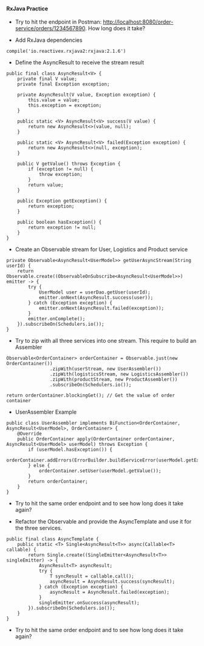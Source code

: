 #### RxJava Practice

- Try to hit the endpoint in Postman: [http://localhost:8080/order-service/orders/1234567890](http://localhost:8080/order-service/orders/1234567890). How long does it take?

- Add RxJava dependencies
```
compile('io.reactivex.rxjava2:rxjava:2.1.6')
```

- Define the AsyncResult to receive the stream result
```
public final class AsyncResult<V> {
    private final V value;
    private final Exception exception;

    private AsyncResult(V value, Exception exception) {
        this.value = value;
        this.exception = exception;
    }

    public static <V> AsyncResult<V> success(V value) {
        return new AsyncResult<>(value, null);
    }

    public static <V> AsyncResult<V> failed(Exception exception) {
        return new AsyncResult<>(null, exception);
    }

    public V getValue() throws Exception {
        if (exception != null) {
            throw exception;
        }
        return value;
    }

    public Exception getException() {
        return exception;
    }

    public boolean hasException() {
        return exception != null;
    }
}
```

- Create an Observable stream for User, Logistics and Product service
```
private Observable<AsyncResult<UserModel>> getUserAsyncStream(String userId) {
    return Observable.create((ObservableOnSubscribe<AsyncResult<UserModel>>) emitter -> {
        try {
            UserModel user = userDao.getUser(userId);
            emitter.onNext(AsyncResult.success(user));
        } catch (Exception exception) {
            emitter.onNext(AsyncResult.failed(exception));
        }
        emitter.onComplete();
    }).subscribeOn(Schedulers.io());
}
```

- Try to zip with all three services into one stream. This require to build an Assembler
```
Observable<OrderContainer> orderContainer = Observable.just(new OrderContainer())
                .zipWith(userStream, new UserAssembler())
                .zipWith(logisticsStream, new LogisticsAssembler())
                .zipWith(productStream, new ProductAssembler())
                .subscribeOn(Schedulers.io());

return orderContainer.blockingGet(); // Get the value of order container
```

- UserAssembler Example
```
public class UserAssembler implements BiFunction<OrderContainer, AsyncResult<UserModel>, OrderContainer> {
    @Override
    public OrderContainer apply(OrderContainer orderContainer, AsyncResult<UserModel> userModel) throws Exception {
        if (userModel.hasException()) {
            orderContainer.addErrors(ErrorBuilder.buildServiceError(userModel.getException().getMessage()));
        } else {
            orderContainer.setUser(userModel.getValue());
        }
        return orderContainer;
    }
}
```

- Try to hit the same order endpoint and to see how long does it take again?

- Refactor the Observable and provide the AsyncTemplate and use it for the three services.
```
public final class AsyncTemplate {
    public static <T> Single<AsyncResult<T>> async(Callable<T> callable) {
        return Single.create((SingleEmitter<AsyncResult<T>> singleEmitter) -> {
            AsyncResult<T> asyncResult;
            try {
                T syncResult = callable.call();
                asyncResult = AsyncResult.success(syncResult);
            } catch (Exception exception) {
                asyncResult = AsyncResult.failed(exception);
            }
            singleEmitter.onSuccess(asyncResult);
        }).subscribeOn(Schedulers.io());
    }
}
```

- Try to hit the same order endpoint and to see how long does it take again?
